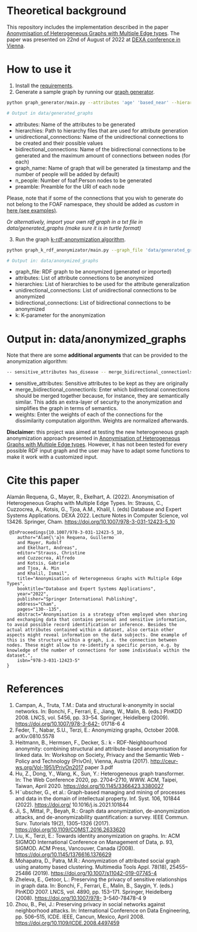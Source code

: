 # Theoretical background

This repository includes the implementation described in the paper [Anonymisation of Heterogeneous Graphs with Multiple Edge types](https://link.springer.com/chapter/10.1007/978-3-031-12423-5_10). The paper was presented on 22nd of August of 2022 at [DEXA conference in Vienna](https://www.dexa.org/). 

# How to use it

1. Install the [requirements](https://gitlab.sba-research.org/machine-learning/graph-anonymisation/-/blob/3629069e6e9b84fedb52e603e3edb425ab6866fa/requirements.txt).
2. Generate a sample graph by running our [graph generator](https://gitlab.sba-research.org/machine-learning/graph-anonymisation/-/blob/d99eb80e735b5c6bce172501badf3c1ac78cf6f5/graph_generator/main.py). 

```bash
python graph_generator/main.py --attributes 'age' 'based_near' --hierarchies 'data/inputs/hierarchies/age.csv' 'data/inputs/hierarchies/austrian_cities.csv' --unidirectional_connections currentProject '[1, 2, 3]' Organization '[TU, UniWien]' --bidirectional_connections 'knows' '3' 'callTo' '3' --graph_name 'graph_generator_test' --n_people '10' --preamble 'www.examplepreamble.org/'

# Output in data/generated_graphs
```

* attributes: Name of the attributes to be generated
* hierarchies: Path to hierarchy files that are used for attribute generation
* unidirectional_connections: Name of the unidirectional connections to be created and their possible values
* bidirectional_connections: Name of the bidirectional connections to be generated and the maximum amount of connections between nodes (for each)
* graph_name: Name of graph that will be generated (a timestamp and the number of people will be added by default)
* n_people: Number of foaf:Person nodes to be generated
* preamble: Preamble for the URI of each node


Please, note that if some of the connections that you wish to generate do not belong to the FOAF namespace, they should be added as *custom* in [here (see examples)](https://gitlab.sba-research.org/machine-learning/graph-anonymisation/-/blob/d99eb80e735b5c6bce172501badf3c1ac78cf6f5/graph_generator/namespace.py).

*Or alternatively, import your own rdf graph in a txt file in data/generated_graphs (make sure it is in turtle format)*

3. Run the graph [k-rdf-anonymization algorithm](https://gitlab.sba-research.org/machine-learning/graph-anonymisation/-/blob/3629069e6e9b84fedb52e603e3edb425ab6866fa/graph_k_rdf_anonymizator/main.py).

```bash
python graph_k_rdf_anonymizator/main.py --graph_file 'data/generated_graphs/graph_generator_test_10_20220815210936.txt' --attributes 'age' 'based_near' --hierarchies 'data/inputs/hierarchies/age.csv' 'data/inputs/hierarchies/austrian_cities.csv' --unidirectional_connections 'currentProject' 'Organization' --bidirectional_connections 'knows' 'callTo' --k '2'

# Output in: data/anonymized_graphs
```

* graph_file: RDF graph to be anonymized (generated or imported)
* attributes: List of attribute connections to be anonymized
* hierarchies: List of hierarchies to be used for the attribute generalization
* unidirectional_connections: List of unidirectional connections to be anonymized
* bidirectional_connections: List of bidirectional connections to be anonymized 
* k: K-parameter for the anonymization

# Output in: data/anonymized_graphs


Note that there are some **additional arguments** that can be provided to the anonymization algorithm: 

```bash
-- sensitive_attributes has_disease -- merge_bidirectional_connectionls 'messageConnections: emails, letters' -- weights age, 0.5, based_near, 0.7... 
```

* sensitive_attributes: Sensitive attributes to be kept as they are originally
* merge_bidirectional_connectionls: Enter which bidirectional connections should be merged together because, for instance, they are semantically similar. This adds an extra-layer of security to the anonymization and simplifies the graph in terms of semantics.
* weights: Enter the weights of each of the connections for the dissimilarity computation algorithm. Weights are normalized afterwards. 


**Disclaimer:** this project was aimed at testing the new heterogeneous graph anonymization approach presented in [Anonymisation of Heterogeneous Graphs with Multiple Edge types](https://link.springer.com/chapter/10.1007/978-3-031-12423-5_10). However, it has not been tested for every possible RDF input graph and the user may have to adapt some functions to make it work with a customized input. 

# Cite this paper 

Alamán Requena, G., Mayer, R., Ekelhart, A. (2022). Anonymisation of Heterogeneous Graphs with Multiple Edge Types. In: Strauss, C., Cuzzocrea, A., Kotsis, G., Tjoa, A.M., Khalil, I. (eds) Database and Expert Systems Applications. DEXA 2022. Lecture Notes in Computer Science, vol 13426. Springer, Cham. https://doi.org/10.1007/978-3-031-12423-5_10

```
 @InProceedings{10.1007/978-3-031-12423-5_10,
    author="Alam{\'a}n Requena, Guillermo
    and Mayer, Rudolf
    and Ekelhart, Andreas",
    editor="Strauss, Christine
    and Cuzzocrea, Alfredo
    and Kotsis, Gabriele
    and Tjoa, A. Min
    and Khalil, Ismail",
    title="Anonymisation of Heterogeneous Graphs with Multiple Edge Types",
    booktitle="Database and Expert Systems Applications",
    year="2022",
    publisher="Springer International Publishing",
    address="Cham",
    pages="130--135",
    abstract="Anonymisation is a strategy often employed when sharing and exchanging data that contains personal and sensitive information, to avoid possible record identification or inference. Besides the actual attributes contained within a dataset, also certain other aspects might reveal information on the data subjects. One example of this is the structure within a graph, i.e. the connection between nodes. These might allow to re-identify a specific person, e.g. by knowledge of the number of connections for some individuals within the dataset.",
    isbn="978-3-031-12423-5"
}
```

# References

1. Campan, A., Truta, T.M.: Data and structural k-anonymity in social networks.
In: Bonchi, F., Ferrari, E., Jiang, W., Malin, B. (eds.) PInKDD 2008. LNCS, vol.
5456, pp. 33–54. Springer, Heidelberg (2009). https://doi.org/10.1007/978-3-642-
01718-6 4
2. Feder, T., Nabar, S.U., Terzi, E.: Anonymizing graphs, October 2008.
arXiv:0810.5578
3. Heitmann, B., Hermsen, F., Decker, S.: k - RDF-Neighbourhood anonymity: combining
structural and attribute-based anonymisation for linked data. In: Workshop
on Society, Privacy and the Semantic Web - Policy and Technology (PrivOn),
Vienna, Austria (2017). http://ceur-ws.org/Vol-1951/PrivOn2017 paper 3.pdf
4. Hu, Z., Dong, Y., Wang, K., Sun, Y.: Heterogeneous graph transformer. In: The
Web Conference 2020, pp. 2704–2710, WWW. ACM, Taipei, Taiwan, April 2020.
https://doi.org/10.1145/3366423.3380027
5. H¨ubscher, G., et al.: Graph-based managing and mining of processes and data in
the domain of intellectual property. Inf. Syst. 106, 101844 (2022). https://doi.org/
10.1016/j.is.2021.101844
6. Ji, S., Mittal, P., Beyah, R.: Graph data anonymization, de-anonymization attacks,
and de-anonymizability quantification: a survey. IEEE Commun. Surv. Tutorials
19(2), 1305–1326 (2017). https://doi.org/10.1109/COMST.2016.2633620
7. Liu, K., Terzi, E.: Towards identity anonymization on graphs. In: ACM SIGMOD
International Conference on Management of Data, p. 93, SIGMOD. ACM Press,
Vancouver, Canada (2008). https://doi.org/10.1145/1376616.1376629
8. Mohapatra, D., Patra, M.R.: Anonymization of attributed social graph using
anatomy based clustering. Multimedia Tools Appl. 78(18), 25455–25486 (2019).
https://doi.org/10.1007/s11042-019-07745-4
9. Zheleva, E., Getoor, L.: Preserving the privacy of sensitive relationships in graph
data. In: Bonchi, F., Ferrari, E., Malin, B., Saygin, Y. (eds.) PInKDD 2007. LNCS,
vol. 4890, pp. 153–171. Springer, Heidelberg (2008). https://doi.org/10.1007/978-
3-540-78478-4 9
10. Zhou, B., Pei, J.: Preserving privacy in social networks against neighborhood
attacks. In: International Conference on Data Engineering, pp. 506–515, ICDE.
IEEE, Cancun, Mexico, April 2008. https://doi.org/10.1109/ICDE.2008.4497459
